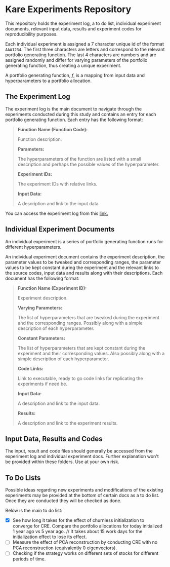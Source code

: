 # Kare Experiments Repository

This repository holds the experiment log, a to do list, individual experiment documents, relevant input data, results and experiment codes for reproducibility purposes.

Each individual experiment is assigned a 7 character unique id of the format `AAA1234`. The first three characters are letters and correspond to the relevant portfolio generating function. The last 4 characters are numbers and are assigned randomly and differ for varying parameters of the portfolio generating function, thus creating a unique experiment. 

A portfolio generating function, *f*, is a mapping from input data and hyperparameters to a portfolio allocation. 

## The Experiment Log

The experiment log is the main document to navigate through the experiments conducted during this study and contains an entry for each portfolio generating function. Each entry has the following format:

>**Function Name (Function Code):**
>
>Function description.
>
>**Parameters:**
>
>The hyperparameters of the function are listed with a small description and perhaps the possible values of the hyperparameter. 
>
>**Experiment IDs:**
>
>The experiment IDs with relative links.
>
>**Input Data:**
>
>A description and link to the input data.

You can access the experiment log from this [link.](https://github.com/ahmetumutdurmus/kareexperiments/blob/master/docs/src/The%20Experiment%20Log.md)
## Individual Experiment Documents

An individual experiment is a series of portfolio generating function runs for different hyperparameters. 

An individual experiment document contains the experiment description, the parameter values to be tweaked and corresponding ranges, the parameter values to be kept constant during the experiment and the relevant links to the source codes, input data and results along with their descriptions. Each document has the following format:

>**Function Name (Experiment ID):**
>
>Experiment description.
>
>**Varying Parameters:**
>
>The list of hyperparameters that are tweaked during the experiment and the corresponding ranges. Possibly along with a simple description of each hyperparameter.
>
>**Constant Parameters:**
>
>The list of hyperparameters that are kept constant during the experiment and their corresponding values. Also possibly along with a simple description of each hyperparameter.
>
>**Code Links:**
>
>Link to executable, ready to go code links for replicating the experiments if need be.
>
>**Input Data:**
>
>A description and link to the input data.
>
>**Results:**
>
>A description and link to the experiment results.

## Input Data, Results and Codes

The input, result and code files should generally be accessed from the experiment log and individual experiment docs. Further explanation won't be provided within these folders. Use at your own risk. 

## To Do Lists

Possible ideas regarding new experiments and modifications of the existing experiments may be provided at the bottom of certain docs as a to do list. Once they are conducted they will be checked as done. 

Below is the main to do list:

- [x] See how long it takes for the effect of churnless initialization to converge for CRE. Compare the portfolio allocations for today initialized 1 year ago vs 5 year ago. // It takes about 15 work days for the initialization effect to lose its effect.
- [ ] Measure the effect of PCA reconstruction by conducting CRE with no PCA reconstruction (equivalently 0 eigenvectors).
- [ ] Checking if the strategy works on different sets of stocks for different periods of time.
